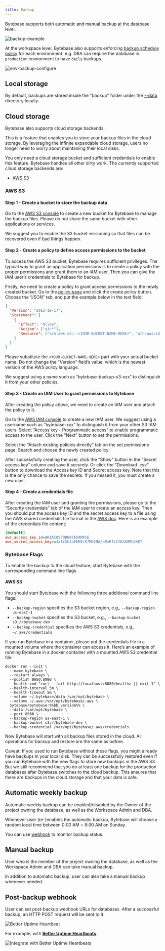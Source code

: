 ```yaml
---
title: Backup
---
```


Bytebase supports both automatic and manual backup at the database level.

![backup-example](/content/docs/disaster-recovery/backup/backup-example.webp)

At the workspace level, Bytebase also supports enforcing [backup schedule policy](/docs/administration/environment-policy/backup-schedule-policy) for each environment. e.g. DBA can require the database in `production` environment to have `daily` backups.

![env-backup-configure](/content/docs/disaster-recovery/backup/env-backup-configure.webp)

## Local storage

By default, backups are stored inside the "backup" folder under the [--data](/docs/reference/command-line#--data-directory) directory locally.

## Cloud storage

Bytebase also supports cloud storage backends.

This is a feature that enables you to store your backup files in the cloud storage. By leveraging the infinite expandable cloud storage, users no longer need to worry about maintaining their local disks.

You only need a cloud storage bucket and sufficient credentials to enable this feature. Bytebase handles all other dirty work. The currently supported cloud storage backends are:

- [AWS S3](#aws-s3)

### AWS S3

#### Step 1 - Create a bucket to store the backup data

Go to the [AWS S3 console](https://s3.console.aws.amazon.com/s3/buckets) to create a new bucket for Bytebase to manage the backup files. Please do not share the same bucket with other applications or services.

We suggest you to enable the S3 bucket versioning so that files can be recovered even if bad things happen.

#### Step 2 - Create a policy to define access permissions to the bucket

To access the AWS S3 bucket, Bytebase requires sufficient privileges. The typical way to grant an application permissions is to create a policy with the proper permissions and grant them to an IAM user. Then you can give the IAM user’s credentials to Bytebase for backup.

Firstly, we need to create a policy to grant access permissions to the newly created bucket. Go to the [policy page](https://us-east-1.console.aws.amazon.com/iamv2/home#/policies) and click the create policy button. Choose the “JSON” tab, and put the example below in the text field:

```json
{
  "Version": "2012-10-17",
  "Statement": [
    {
      "Effect": "Allow",
      "Action": ["s3:*"],
      "Resource": ["arn:aws:s3:::<YOUR-BUCKET-NAME-HERE>", "arn:aws:s3:::<YOUR-BUCKET-NAME-HERE>/*"]
    }
  ]
}
```

Please substitute the `<YOUR-BUCKET-NAME-HERE>` part with your actual bucket name. Do not change the "Version" field’s value, which is the newest version of the AWS policy language.

We suggest using a name such as “bytebase-backup-s3-xxx” to distinguish it from your other policies.

#### Step 3 - Create an IAM User to grant permissions to Bytebase

After creating the policy above, we need to create an IAM user and attach the policy to it.

Go to the [AWS IAM console](https://console.aws.amazon.com/iam/home) to create a new IAM user. We suggest using a username such as “bytebase-xxx” to distinguish it from your other S3 IAM users. Select “Access key - Programmatic access” to enable programmatic access to the user. Click the “Next” button to set the permissions.

Select the “Attach existing policies directly” tab on the set permissions page. Search and choose the newly created policy.

After successfully creating the user, click the “Show” button in the “Secret access key” column and save it securely. Or click the “Download .csv” button to download the Access key ID and Secret access key. Note that this is the only chance to save the secrets. If you missed it, you must create a new user.

#### Step 4 - Create a credentials file

After creating the IAM user and granting the permissions, please go to the “Security credentials” tab of the IAM user to create an access key. Then you should put the access key ID and the secret access key to a file using the AWS shared credentials file format in the [AWS doc](https://docs.aws.amazon.com/cli/latest/userguide/cli-configure-files.html#cli-configure-files-where). Here is an example of the credentials file content:

```ini
[default]
aws_access_key_id=AKIAIOSFODNN7EXAMPLE
aws_secret_access_key=wJalrXUtnFEMI/K7MDENG/bPxRfiCYEXAMPLEKEY
```

### Bytebase Flags

To enable the backup to the cloud feature, start Bytebase with the corresponding command line flags.

#### AWS S3

You should start Bytebase with the following three additional command line flags:

- `--backup-region` specifies the S3 bucket region, e.g., `--backup-region us-east-1`
- `--backup-bucket` specifies the S3 bucket, e.g., `--backup-bucket s3://bytebase-dev`
- `--backup-credential` specifies the AWS S3 credentials, e.g., `~/.aws/credentials`

If you run Bytebase in a container, please put the credentials file in a mounted volume where the container can access it. Here’s an example of running Bytebase in a docker container with a mounted AWS S3 credential file:

```text
docker run --init \
  --name bytebase \
  --restart always \
  --publish 8080:8080 \
  --health-cmd "curl --fail http://localhost:8080/healthz || exit 1" \
  --health-interval 5m \
  --health-timeout 5m \
  --volume ~/.bytebase/data:/var/opt/bytebase \
  --volume ~/.aws:/var/opt/bytebase/.aws \
  bytebase/bytebase:%%bb_version%% \
  --data /var/opt/bytebase \
  --port 8080 \
  --backup-region us-east-1 \
  --backup-bucket s3://bytebase-dev \
  --backup-credential /var/opt/bytebase/.aws/credentials
```

Now Bytebase will start with all backup files stored in the cloud. All operations for backup and restore are the same as before.

<HintBlock type="warning">

Caveat: If you used to run Bytebase without these flags, you might already have backups in your local disk. They can be successfully restored even if you run Bytebase with the new flags to store new backups in the AWS S3. But we still recommend that you do at least one backup for the production databases after Bytebase switches to the cloud backup. This ensures that there are backups in the cloud storage and that your data is safe.

</HintBlock>

## Automatic weekly backup

<HintBlock type="info">

Automatic weekly backup can be enabled/disabled by the Owner of the project owning the database, as well as the Workspace Admin and DBA.

</HintBlock>

Whenever user (re-)enables the automatic backup, Bytebase will choose a random local time between 0:00 AM \~ 6:00 AM on Sunday.

You can use [webhook](#post-backup-webhook) to monitor backup status.

## Manual backup

<HintBlock type="info">

User who is the member of the project owning the database, as well as the Workspace Admin and DBA can take manual backup.

</HintBlock>

In addition to automatic backup, user can also take a manual backup whenever needed.

## Post-backup webhook

<TutorialBlock url="/docs/tutorials/how-to-use-bytebase-with-better-uptime" title="How to use Bytebase with Better Uptime" />

User can set post-backup webhook URLs for databases. After a successful backup, an HTTP POST request will be sent to it.

![Better Uptime Heartbeat](/content/docs/disaster-recovery/backup/database-webhook.webp)

For example, with **[Better Uptime Heartbeats](https://docs.betteruptime.com/monitoring/monitor-types/cron-and-heartbeat-monitor)**.

![Integrate with Better Uptime Heartbeats](/content/docs/disaster-recovery/backup/database-webhook-bettteruptime.webp)

